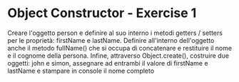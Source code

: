 # Object Constructor - Exercise 1
Creare l'oggetto person e definire al suo interno i metodi getters / setters per le proprietà: firstName e lastName. Definire all'interno dell'oggetto anche il metodo fullName() che si occupa di concatenare e restituire il nome e il cognome della persona. Infine, attraverso Object.create(), costruire due oggetti: john e simon, assegnare ad entrambi il valore di firstName e lastName e stampare in console il nome completo
